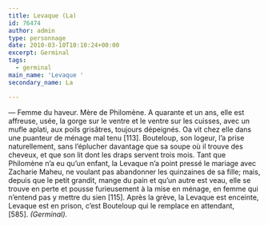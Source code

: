 ```yaml
---
title: Levaque (La)
id: 76474
author: admin
type: personnage
date: 2010-03-10T10:10:24+00:00
excerpt: Germinal
tags:
  - germinal
main_name: 'Levaque '
secondary_name: La

---
```

— Femme du haveur. Mère de Philomène. A quarante et un ans, elle est affreuse, usée, la gorge sur le ventre et le ventre sur les cuisses, avec un mufle aplati, aux poils grisâtres, toujours dépeignés. Oa vit chez elle dans une puanteur de ménage mal tenu [113]. Bouteloup, son logeur, l&rsquo;a prise naturellement, sans l&rsquo;éplucher davantage que sa soupe où il trouve des cheveux, et que son lit dont les draps servent trois mois. Tant que Philomène n&rsquo;a eu qu&rsquo;un enfant, la Levaque n&rsquo;a point pressé le mariage avec Zacharie Maheu, ne voulant pas abandonner les quinzaines de sa fille; mais, depuis que le petit grandit, mange du pain et qu&rsquo;un autre est veau, elle se trouve en perte et pousse furieusement à la mise en ménage, en femme qui n&rsquo;entend pas y mettre du sien [115]. Après la grève, la Levaque est enceinte, Levaque est en prison, c&rsquo;est Bouteloup qui le remplace en attendant, [585]. _(Germinal)._